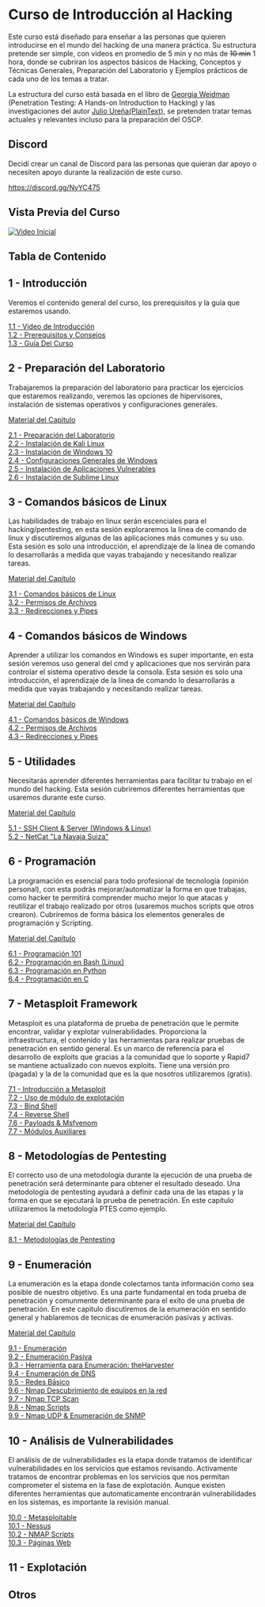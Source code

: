 # Curso de Introducción al Hacking
Este curso está diseñado para enseñar a las personas que quieren introducirse en el mundo del hacking de una manera práctica. Su estructura pretende ser simple, con videos en promedio de 5 min y no más de ~~10 min~~ 1 hora, donde se cubriran los aspectos básicos de Hacking, Conceptos y Técnicas Generales, Preparación del Laboratorio y Ejemplos prácticos de cada uno de los temas a tratar.

La estructura del curso está basada en el libro de [Georgia Weidman](https://twitter.com/georgiaweidman) (Penetration Testing: A Hands-on Introduction to Hacking) y las investigaciones del autor [Julio Ureña(PlainText)](https://twitter.com/juliourena), se pretenden tratar temas actuales y relevantes incluso para la preparación del OSCP. 

## Discord
Decidí crear un canal de Discord para las personas que quieran dar apoyo o necesiten apoyo durante la realización de este curso.

https://discord.gg/NyYC475

## Vista Previa del Curso 

[![Video Inicial](http://img.youtube.com/vi/v8E0_Swe89c/0.jpg)](http://www.youtube.com/watch?v=v8E0_Swe89c)

## Tabla de Contenido

## 1 - Introducción
Veremos el contenido general del curso, los prerequisitos y la guía que estaremos usando.  

  [1.1 - Video de Introducción](https://youtu.be/v8E0_Swe89c)  
  [1.2 - Prerequisitos y Consejos](https://youtu.be/S8wV1I9YGpY)  
  [1.3 - Guía Del Curso](https://youtu.be/31xRWaBygJA)  

## 2 - Preparación del Laboratorio
Trabajaremos la preparación del laboratorio para practicar los ejercicios que estaremos realizando, veremos las opciones de hipervisores, instalación de sistemas operativos y configuraciones generales. 

  [Material del Capítulo](Capitulo_2)  

  [2.1 - Preparación del Laboratorio](https://youtu.be/ZBFu6hdFtiY)  
  [2.2 - Instalación de Kali Linux](https://youtu.be/RRrwG2AMcKo)  
  [2.3 - Instalación de Windows 10](https://youtu.be/vET-9-dqraM)  
  [2.4 - Configuraciones Generales de Windows](https://youtu.be/bCDvlfHMJ_o)  
  [2.5 - Instalación de Aplicaciones Vulnerables](https://youtu.be/3d5-cUjbmRw)  
  [2.6 - Instalación de Sublime Linux](https://youtu.be/PZw9GKqWbcE)
  
## 3 - Comandos básicos de Linux
Las habilidades de trabajo en linux serán escenciales para el hacking/pentesting, en esta sesión exploraremos la linea de comando de linux y discutiremos algunas de las aplicaciones más comunes y su uso. Esta sesión es solo una introducción, el aprendizaje de la linea de comando lo desarrollarás a medida que vayas trabajando y necesitando realizar tareas.

  [Material del Capítulo](Capitulo_3)
  
  [3.1 - Comandos básicos de Linux](https://youtu.be/gu09BxzYx38)  
  [3.2 - Permisos de Archivos](https://youtu.be/opaxCMskSWo)  
  [3.3 - Redirecciones y Pipes](https://youtu.be/bfjd5ssybIo)  

## 4 - Comandos básicos de Windows 
Aprender a utilizar los comandos en Windows es super importante, en esta sesión veremos uso general del cmd y aplicaciones que nos servirán para controlar el sistema operativo desde la consola. Esta sesión es solo una introducción, el aprendizaje de la linea de comando lo desarrollarás a medida que vayas trabajando y necesitando realizar tareas.

  [Material del Capítulo](Capitulo_4)  
  
  [4.1 - Comandos básicos de Windows](https://youtu.be/KBIq-_OAyks)   
  [4.2 - Permisos de Archivos](https://youtu.be/oovTG6q35Hc)  
  [4.3 - Redirecciones y Pipes](https://youtu.be/OtqdYkL8A6w)  

## 5 - Utilidades 
Necesitarás aprender diferentes herramientas para facilitar tu trabajo en el mundo del hacking. Esta sesión cubriremos diferentes herramientas que usaremos durante este curso. 

  [Material del Capítulo](Capitulo_5)   

  [5.1 - SSH Client & Server (Windows & Linux)](https://youtu.be/KkoLM6TIdUk)  
  [5.2 - NetCat "La Navaja Suiza"](https://youtu.be/Bvg9A1kqiZg)  
  
## 6 - Programación
La programación es esencial para todo profesional de tecnología (opinión personal), con esta podrás mejorar/automatizar la forma en que trabajas, como hacker te permitirá comprender mucho mejor lo que atacas y reutilizar el trabajo realizado por otros (usaremos muchos scripts que otros crearon). Cubriremos de forma básica los elementos generales de programación y Scripting. 

  [Material del Capítulo](Capitulo_6)  
  
  [6.1 - Programación 101](https://youtu.be/gPDTJDzX4Jc)  
  [6.2 - Programación en Bash (Linux)](https://youtu.be/ykjZQJ5KwxM)  
  [6.3 - Programación en Python](https://youtu.be/d2cGHFsyDhc)  
  [6.4 - Programación en C](https://youtu.be/RGf5EPN5lWg)  

## 7 - Metasploit Framework
Metasploit es una plataforma de prueba de penetración que le permite encontrar, validar y explotar vulnerabilidades. Proporciona la infraestructura, el contenido y las herramientas para realizar pruebas de penetración en sentido general. Es un marco de referencia para el desarrollo de exploits que gracias a la comunidad que lo soporte y Rapid7 se mantiene actualizado con nuevos exploits. Tiene una versión pro (pagada) y la de la comunidad que es la que nosotros utilizaremos (gratis). 
  
  [7.1 - Introducción a Metasploit](https://youtu.be/-8fpQi6mjtg)  
  [7.2 - Uso de módulo de explotación](https://youtu.be/gDcdsQGeLLg)  
  [7.3 - Bind Shell](https://youtu.be/Ghp7QZANuwo)  
  [7.4 - Reverse Shell](https://youtu.be/KNwI8zpkPO4)  
  [7.6 - Payloads & Msfvenom](https://youtu.be/fzBaUXpWsk4)  
  [7.7 - Módulos Auxiliares](https://youtu.be/rHr9VKgnCQ0)  
  
## 8 - Metodologías de Pentesting
El correcto uso de una metodología durante la ejecución de una prueba de penetración será determinante para obtener el resultado deseado. Una metodología de pentesting ayudará a definir cada una de las etapas y la forma en que se ejecutará la prueba de penetración. En este capítulo utilizaremos la metodología PTES como ejemplo.

  [Material del Capítulo](Capitulo_8)  
  
  [8.1 - Metodologías de Pentesting](https://youtu.be/xcqph80f9l0)  

## 9 - Enumeración 
La enumeración es la etapa donde colectamos tanta información como sea posible de nuestro objetivo. Es una parte fundamental en toda prueba de penetración y comunmente determinante para el exito de una prueba de penetración. En este capitulo discutiremos de la enumeración en sentido general y hablaremos de tecnicas de enumeración pasivas y activas. 

  [Material del Capítulo](Capitulo_9)  

  [9.1 - Enumeración](https://youtu.be/206mEW0oUQc)  
  [9.2 - Enumeración Pasiva](https://youtu.be/x8LQ9WMZ2zE)  
  [9.3 - Herramienta para Enumeración: theHarvester](https://youtu.be/4XIA_njcwRo)  
  [9.4 - Enumeración de DNS](https://youtu.be/0NuWxrW37F8)  
  [9.5 - Redes Básico](https://youtu.be/SVq6dXFi7ZY)  
  [9.6 - Nmap Descubrimiento de equipos en la red](https://youtu.be/i_9Rc3xGXKM)  
  [9.7 - Nmap TCP Scan](https://youtu.be/K2Qlr_hEe0o)  
  [9.8 - Nmap Scripts](https://youtu.be/3P82Ll_istU)  
  [9.9 - Nmap UDP & Enumeración de SNMP](https://youtu.be/3QwiRDhbOgQ)  

## 10 - Análisis de Vulnerabilidades
El análisis de de vulnerabilidades es la etapa donde tratamos de identificar vulnerabilidades en los servicios que estamos revisando. Activamente tratamos de encontrar problemas en los servicios que nos permitan comprometer el sistema en la fase de explotación. Aunque existen diferentes herramientas que automaticamente encontrarán vulnerabilidades en los sistemas, es importante la revisión manual.

  [10.0 - Metasploitable](https://youtu.be/IU7rKry6c0Y)  
  [10.1 - Nessus](https://youtu.be/Rji6lKeZUvA)  
  [10.2 - NMAP Scripts](https://youtu.be/r53oZKkyhRk)  
  [10.3 - Páginas Web](https://youtu.be/Cj6GT4s6tbQ)   

## 11 - Explotación

## Otros
